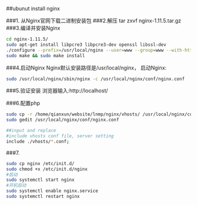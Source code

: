 ##ubunut install nginx

###1. 从Nginx官网下载二进制安装包
###2.解压
tar zxvf nginx-1.11.5.tar.gz 
###3.编译并安装Nginx
```sh
cd nginx-1.11.5/
sudo apt-get install libpcre3 libpcre3-dev openssl libssl-dev
./configure --prefix=/usr/local/nginx --user=www --group=www --with-http_stub_status_module --with-http_ssl_module --with-http_realip_module --with-http_gzip_static_module
sudo make && sudo make install
```
###4.启动Nginx
Nginx默认安装路径是/usr/local/nginx， 启动Nginx:
```sh
sudo /usr/local/nginx/sbin/nginx -c /usr/local/nginx/conf/nginx.conf
```
###5.验证安装
浏览器输入:http://localhost/

###6.配置php
```sh
sudo cp -r /home/qianxun/website/lnmp/nginx/vhosts/ /usr/local/nginx/conf/
sudo gedit /usr/local/nginx/conf/nginx.conf

##input and replace
#include vhosts conf file, server setting
include ./vhosts/*.conf;
```
###7.
```sh
sudo cp nginx /etc/init.d/
sudo chmod +x /etc/init.d/nginx
#启动
sudo systemctl start nginx
#开机启动
sudo systemctl enable nginx.service
sudo systemctl restart nginx
```